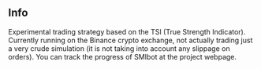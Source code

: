 ## Info

Experimental trading strategy based on the TSI (True Strength Indicator).
Currently running on the Binance crypto exchange, not actually trading just a
very crude simulation (it is not taking into account any slippage on orders).
You can track the progress of SMIbot at the project webpage.
